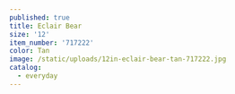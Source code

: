 ```yaml
---
published: true
title: Eclair Bear
size: '12'
item_number: '717222'
color: Tan
image: /static/uploads/12in-eclair-bear-tan-717222.jpg
catalog:
  - everyday
---
```



